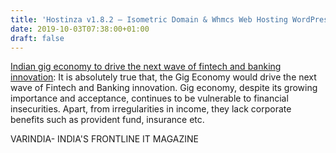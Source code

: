 ```yaml
---
title: 'Hostinza v1.8.2 – Isometric Domain & Whmcs Web Hosting WordPress Theme'
date: 2019-10-03T07:38:00+01:00
draft: false
---
```


[Indian gig economy to drive the next wave of fintech and banking innovation](https://varindia.com/news/indian-gig-economy-to-drive-the-next-wave-of-fintech-and-banking-innovation#.XZWXmaXZirA.blogger): It is absolutely true that, the Gig Economy would drive the next wave of Fintech and Banking innovation. Gig economy, despite its growing importance and acceptance, continues to be vulnerable to financial insecurities. Apart, from irregularities in income, they lack corporate benefits such as provident fund, insurance etc.  
  
VARINDIA- INDIA'S FRONTLINE IT MAGAZINE